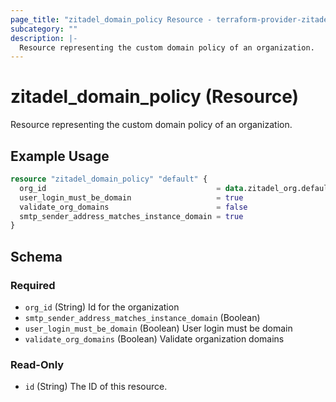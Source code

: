 ```yaml
---
page_title: "zitadel_domain_policy Resource - terraform-provider-zitadel"
subcategory: ""
description: |-
  Resource representing the custom domain policy of an organization.
---
```


# zitadel_domain_policy (Resource)

Resource representing the custom domain policy of an organization.

## Example Usage

```terraform
resource "zitadel_domain_policy" "default" {
  org_id                                      = data.zitadel_org.default.id
  user_login_must_be_domain                   = true
  validate_org_domains                        = false
  smtp_sender_address_matches_instance_domain = true
}
```

<!-- schema generated by tfplugindocs -->
## Schema

### Required

- `org_id` (String) Id for the organization
- `smtp_sender_address_matches_instance_domain` (Boolean)
- `user_login_must_be_domain` (Boolean) User login must be domain
- `validate_org_domains` (Boolean) Validate organization domains

### Read-Only

- `id` (String) The ID of this resource.